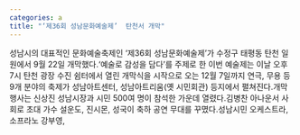 ```yaml
---
categories: a
title: "‘제36회 성남문화예술제’  탄천서 개막"
---
```

성남시의 대표적인 문화예술축제인 ‘제36회 성남문화예술제’가 수정구 태평동 탄천 일원에서 9월 22일 개막했다.‘예술로 감성을 담다’를 주제로 한 이번 예술제는 이날 오후 7시 탄천 광장 수진 쉼터에서 열린 개막식을 시작으로 오는 12월 7일까지 연극, 무용 등 9개 분야의 축제가 성남아트센터, 성남아트리움(옛 시민회관) 등지에서 펼쳐진다.개막 행사는 신상진 성남시장과 시민 500여 명이 참석한 가운데 열렸다.김병찬 아나운서 사회로 초대 가수 설운도, 진시몬, 성국이 축하 공연 무대를 꾸몄다.성남시민 오케스트라, 소프라노 강부영,